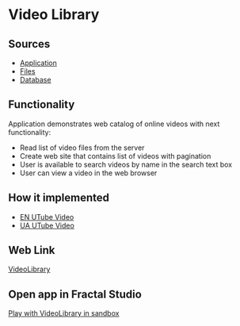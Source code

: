 # Video Library

## Sources

- [Application](https://github.com/LearnFractal/FractalPlatform/tree/main/FractalPlatform.Examples/Applications/VideoLibrary/VideoLibraryApplication.cs)
- [Files](https://github.com/LearnFractal/FractalPlatform/tree/main/FractalPlatform.Examples/Files/VideoLibrary)
- [Database](https://github.com/LearnFractal/FractalPlatform/tree/main/FractalPlatform.Examples/Databases/VideoLibrary)

## Functionality

Application demonstrates web catalog of online videos with next functionality:

- Read list of video files from the server
- Create web site that contains list of videos with pagination
- User is available to search videos by name in the search text box
- User can view a video in the web browser

## How it implemented

- [EN UTube Video](https://fraplat.tech/jupiter/UTube?tag=120)
- [UA UTube Video](https://fraplat.tech/jupiter/UTube?tag=220)

## Web Link

[VideoLibrary](https://fraplat.tech/jupiter/VideoLibrary)

## Open app in Fractal Studio

[Play with VideoLibrary in sandbox](https://fraplat.tech/mars/FractalStudio/?tag=VideoLibrary+template)


